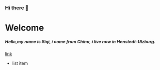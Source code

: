 ### Hi there 👋
# Welcome 
##### Hello,my name is Siqi, i come from China, i live now in Henstedt-Ulzburg.
[link](https://www.shutterstock.com/de/image-vector/three-hand-drawn-beautiful-cute-girls-625413911)

- list item

<!--
**TammyChen21/TammyChen21** is a ✨ _special_ ✨ repository because its `README.md` (this file) appears on your GitHub profile.

Here are some ideas to get you started:

- 🔭 I’m currently working on ...
- 🌱 I’m currently learning ...
- 👯 I’m looking to collaborate on ...
- 🤔 I’m looking for help with ...
- 💬 Ask me about ...
- 📫 How to reach me: ...
- 😄 Pronouns: ...
- ⚡ Fun fact: ...
-->
